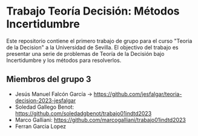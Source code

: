 # Trabajo Teoría Decisión: Métodos Incertidumbre
Este repositorio contiene el primero trabajo de grupo para el curso "Teoria de la Decision" a la Universidad de Sevilla. El objectivo del trabajo es presentar una serie de problemas de Teoría de la Decisión bajo Incertidumbre y los métodos para resolverlos.

## Miembros del grupo 3
- Jesús Manuel Falcón García -> https://github.com/jesfalgar/teoria-decision-2023-jesfalgar
- Soledad Gallego Benot: https://github.com/soledadgbenot/trabajo01indtd2023
- Marco Galliani: https://github.com/marcogalliani/trabajo01indtd2023
- Ferran Garcia Lopez 
